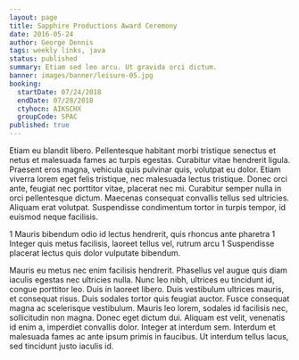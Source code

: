 ```yaml
---
layout: page
title: Sapphire Productions Award Ceremony
date: 2016-05-24
author: George Dennis
tags: weekly links, java
status: published
summary: Etiam sed leo arcu. Ut gravida orci dictum.
banner: images/banner/leisure-05.jpg
booking:
  startDate: 07/24/2018
  endDate: 07/28/2018
  ctyhocn: AIKSCHX
  groupCode: SPAC
published: true
---
```

Etiam eu blandit libero. Pellentesque habitant morbi tristique senectus et netus et malesuada fames ac turpis egestas. Curabitur vitae hendrerit ligula. Praesent eros magna, vehicula quis pulvinar quis, volutpat eu dolor. Etiam viverra lorem eget felis tristique, nec malesuada lectus tristique. Donec orci ante, feugiat nec porttitor vitae, placerat nec mi. Curabitur semper nulla in orci pellentesque dictum. Maecenas consequat convallis tellus sed ultricies. Aliquam erat volutpat. Suspendisse condimentum tortor in turpis tempor, id euismod neque facilisis.

1 Mauris bibendum odio id lectus hendrerit, quis rhoncus ante pharetra
1 Integer quis metus facilisis, laoreet tellus vel, rutrum arcu
1 Suspendisse placerat lectus quis dolor vulputate bibendum.

Mauris eu metus nec enim facilisis hendrerit. Phasellus vel augue quis diam iaculis egestas nec ultricies nulla. Nunc leo nibh, ultrices eu tincidunt id, congue porttitor leo. Duis in laoreet libero. Duis vestibulum ultrices mauris, et consequat risus. Duis sodales tortor quis feugiat auctor. Fusce consequat magna ac scelerisque vestibulum. Mauris leo lorem, sodales id facilisis nec, sollicitudin non magna. Donec eget dictum dui. Aliquam est velit, venenatis id enim a, imperdiet convallis dolor. Integer at interdum sem. Interdum et malesuada fames ac ante ipsum primis in faucibus. Ut interdum tellus lacus, sed tincidunt justo iaculis id.
